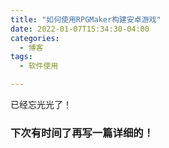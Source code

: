 ```yaml
---
title: "如何使用RPGMaker构建安卓游戏"
date: 2022-01-07T15:34:30-04:00
categories:
  - 博客
tags:
  - 软件使用

---
```




已经忘光光了！

### 下次有时间了再写一篇详细的！